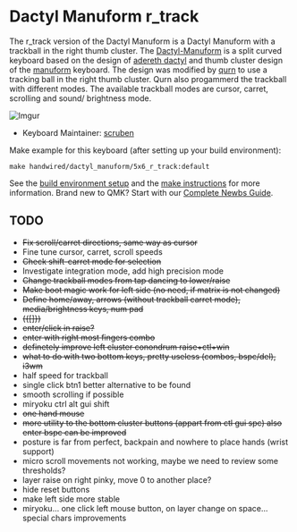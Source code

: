 # Dactyl Manuform r_track

The r_track version of the Dactyl Manuform is a Dactyl Manuform with a trackball in the right thumb cluster. 
The [Dactyl-Manuform](https://github.com/tshort/dactyl-keyboard) is a split curved keyboard based on the design of [adereth dactyl](https://github.com/adereth/dactyl-keyboard) and thumb cluster design of the [manuform](https://geekhack.org/index.php?topic=46015.0) keyboard. The design was modified by [qurn](https://gitlab.com/qurn) to use a tracking ball in the right thumb cluster. 
Qurn also progammerd the trackball with different modes. The available trackball modes are cursor, carret, scrolling and sound/ brightness mode.

![Imgur](https://i.imgur.com/J8CNXSF.jpg)


* Keyboard Maintainer: [scruben](https://github.com/scruben)

Make example for this keyboard (after setting up your build environment):

    make handwired/dactyl_manuform/5x6_r_track:default

See the [build environment setup](https://docs.qmk.fm/#/getting_started_build_tools) and the [make instructions](https://docs.qmk.fm/#/getting_started_make_guide) for more information. Brand new to QMK? Start with our [Complete Newbs Guide](https://docs.qmk.fm/#/newbs).

## TODO
- ~~Fix scroll/carret directions, same way as cursor~~
- Fine tune cursor, carret, scroll speeds
- ~~Check shift-carret mode for selection~~
- Investigate integration mode, add high precision mode
- ~~Change trackball modes from tap dancing to lower/raise~~
- ~~Make boot magic work for left side (no need, if matrix is not changed)~~
- ~~Define home/away, arrows (without trackball carret mode), media/brightness keys, num pad~~
- ~~({[]})~~
- ~~enter/click in raise?~~
- ~~enter with right most fingers combo~~
- ~~definetely improve left cluster conondrum raise+ctl+win~~
- ~~what to do with two bottom keys, pretty useless (combos, bspc/del), i3wm~~
- half speed for trackball
- single click btn1 better alternative to be found
- smooth scrolling if possible
- miryoku ctrl alt gui shift
- ~~one hand mouse~~
- ~~more utility to the bottom cluster buttons (appart from ctl gui spc) also enter bspc can be improved~~
- posture is far from perfect, backpain and nowhere to place hands (wrist support)
- micro scroll movements not working, maybe we need to review some thresholds?
- layer raise on right pinky, move 0 to another place?
- hide reset buttons
- make left side more stable
- miryoku... one click left mouse button, on layer change on space... special chars improvements
